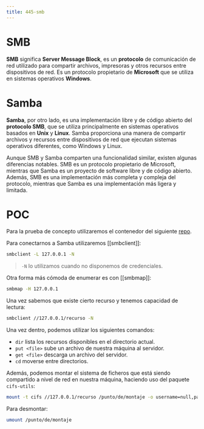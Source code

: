 ```yaml
---
title: 445-smb
---
```


# SMB

**SMB** significa **Server Message Block**, es un **protocolo** de comunicación de red utilizado para compartir archivos, impresoras y otros recursos entre dispositivos de red. Es un protocolo propietario de **Microsoft** que se utiliza en sistemas operativos **Windows**.

# Samba

**Samba**, por otro lado, es una implementación libre y de código abierto del **protocolo SMB**, que se utiliza principalmente en sistemas operativos basados en **Unix** y **Linux**. Samba proporciona una manera de compartir archivos y recursos entre dispositivos de red que ejecutan sistemas operativos diferentes, como Windows y Linux.

Aunque SMB y Samba comparten una funcionalidad similar, existen algunas diferencias notables. SMB es un protocolo propietario de Microsoft, mientras que Samba es un proyecto de software libre y de código abierto. Además, SMB es una implementación más completa y compleja del protocolo, mientras que Samba es una implementación más ligera y limitada.

# POC

Para la prueba de concepto utilizaremos el contenedor del siguiente [repo](https://github.com/vulhub/vulhub/tree/master/samba/CVE-2017-7494).

Para conectarnos a Samba utilizaremos [[smbclient]]:

```bash
smbclient -L 127.0.0.1 -N
```
> `-N` lo utilizamos cuando no disponemos de credenciales.

Otra forma más cómoda de enumerar es con [[smbmap]]:

```bash
smbmap -H 127.0.0.1
```

Una vez sabemos que existe cierto recurso y tenemos capacidad de lectura:

```bash
smbclient //127.0.0.1/recurso -N
```


Una vez dentro, podemos utilizar los siguientes comandos:

- `dir` lista los recursos disponibles en el directorio actual.
- `put <file>` sube un archivo de nuestra máquina al servidor.
- `get <file>` descarga un archivo del servidor.
- `cd` moverse entre directorios.

Además, podemos montar el sistema de ficheros que está siendo compartido a nivel de red en nuestra máquina, haciendo uso del paquete `cifs-utils`:

```bash
mount -t cifs //127.0.0.1/recurso /punto/de/montaje -o username=null,password=null,domain=,rw
```

Para desmontar:

```bash
umount /punto/de/montaje
```